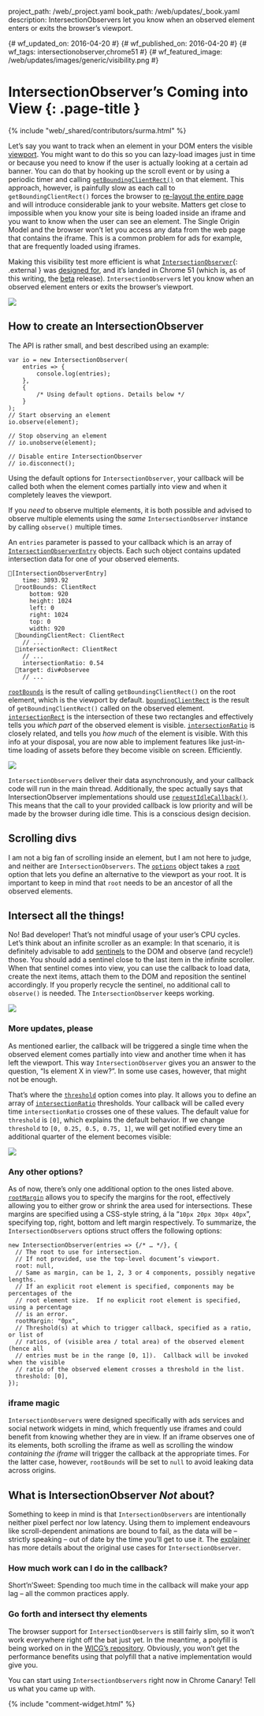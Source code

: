 project_path: /web/_project.yaml
book_path: /web/updates/_book.yaml
description: IntersectionObservers let you know when an observed element enters or exits the browser’s viewport.

{# wf_updated_on: 2016-04-20 #}
{# wf_published_on: 2016-04-20 #}
{# wf_tags: intersectionobserver,chrome51 #}
{# wf_featured_image: /web/updates/images/generic/visibility.png #}

# IntersectionObserver’s Coming into View {: .page-title }

{% include "web/_shared/contributors/surma.html" %}

Let’s say you want to track when an element in your DOM enters the visible
[viewport](https://en.wikipedia.org/wiki/Viewport). You might want to do this so
you can lazy-load images just in time or because you need to know if the user is
actually looking at a certain ad banner. You can do that by hooking up the
scroll event or by using a periodic timer and calling
[`getBoundingClientRect()`](https://developer.mozilla.org/en-US/docs/Web/API/Element/getBoundingClientRect) 
on that element. This approach, however, is painfully slow as each call to
`getBoundingClientRect()` forces the browser to
[re-layout the entire page](https://gist.github.com/paulirish/5d52fb081b3570c81e3a)
and will introduce considerable jank to your website. Matters get close to
impossible when you know your site is being loaded inside an iframe and you
want to know when the user can see an element. The Single Origin Model and
the browser won’t let you access any data from the web page that contains the
iframe. This is a common problem for ads for example, that are frequently
loaded using iframes.

Making this visibility test more efficient is what
[`IntersectionObserver`](https://wicg.github.io/IntersectionObserver/){: .external } was
[designed for](https://github.com/WICG/IntersectionObserver/blob/gh-pages/explainer.md),
and it’s landed in Chrome 51 (which is, as of this writing, the
[beta](https://www.google.com/chrome/browser/beta.html) release).
`IntersectionObserver`s let you know when an observed element enters or
exits the browser’s viewport.

<img src="/web/updates/images/2016/04/intersectionobserver/iframe.gif">

## How to create an IntersectionObserver

The API is rather small, and best described using an example:


    var io = new IntersectionObserver(
    	entries => {
    		console.log(entries);
    	},
    	{
    		/* Using default options. Details below */
    	}
    );
    // Start observing an element
    io.observe(element);
    
    // Stop observing an element
    // io.unobserve(element);
    
    // Disable entire IntersectionObserver
    // io.disconnect();
    


Using the default options for `IntersectionObserver`, your callback will be
called both when the element comes partially into view and when it completely
leaves the viewport.

If you *need* to observe multiple elements, it is both possible and advised
to observe multiple elements using the *same* `IntersectionObserver` instance
by calling `observe()` multiple times.


An `entries` parameter is passed to your callback which is an array of
[`IntersectionObserverEntry`](https://wicg.github.io/IntersectionObserver/#intersection-observer-entry)
objects. Each such object contains updated intersection data for one of your
observed elements. 


    🔽[IntersectionObserverEntry]
        time: 3893.92
      🔽rootBounds: ClientRect
          bottom: 920
          height: 1024
          left: 0
          right: 1024
          top: 0
          width: 920
      🔽boundingClientRect: ClientRect
        // ...
      🔽intersectionRect: ClientRect
        // ...
        intersectionRatio: 0.54
      🔽target: div#observee
        // ...


[`rootBounds`](https://wicg.github.io/IntersectionObserver/#dom-intersectionobserverentry-rootbounds)
is the result of calling `getBoundingClientRect()` on the root element, which
is the viewport by default.
[`boundingClientRect`](https://wicg.github.io/IntersectionObserver/#dom-intersectionobserverentry-boundingclientrect)
is the result of `getBoundingClientRect()` called on the observed element.
[`intersectionRect`](https://wicg.github.io/IntersectionObserver/#dom-intersectionobserverentry-intersectionrect)
is the intersection of these two rectangles and effectively tells you
*which part* of the observed element is visible.
[`intersectionRatio`](https://wicg.github.io/IntersectionObserver/#dom-intersectionobserverentry-intersectionratio)
is closely related, and tells you *how much* of the element is visible. With
this info at your disposal, you are now able to implement features like
just-in-time loading of assets before they become visible on screen.
Efficiently.

<img src="/web/updates/images/2016/04/intersectionobserver/intersectratio.png">

`IntersectionObservers` deliver their data asynchronously, and your callback
code will run in the main thread. Additionally, the spec actually says that
IntersectionObserver implementations should use
[`requestIdleCallback()`](https://wicg.github.io/IntersectionObserver/#queue-intersection-observer-task).
This means that the call to your provided callback is low priority and will
be made by the browser during idle time. This is a conscious design decision.

## Scrolling divs

I am not a big fan of scrolling inside an element, but I am not here to judge,
and neither are `IntersectionObservers`. The 
[`options`](https://wicg.github.io/IntersectionObserver/#dictdef-intersectionobserverinit)
object takes a [`root`](https://wicg.github.io/IntersectionObserver/#dom-intersectionobserverinit-root)
option that lets you define an alternative to the viewport as your root. It is
important to keep in mind that `root` needs to be an ancestor of all the
observed elements.

## Intersect all the things!

No! Bad developer! That’s not mindful usage of your user’s CPU cycles. Let’s
think about an infinite scroller as an example: In that scenario, it is
definitely advisable to add [sentinels](https://en.wikipedia.org/wiki/Sentinel_value)
to the DOM and observe (and recycle!) those. You should add a sentinel close
to the last item in the infinite scroller. When that sentinel comes into view,
you can use the callback to load data, create the next items, attach them to
the DOM and reposition the sentinel accordingly. If you properly recycle the
sentinel, no additional call to `observe()` is needed. The
`IntersectionObserver` keeps working.

<img src="/web/updates/images/2016/04/intersectionobserver/infinitescroller.png">

### More updates, please

As mentioned earlier, the callback will be triggered a single time when the
observed element comes partially into view and another time when it has left
the viewport. This way `IntersectionObserver` gives you an answer to the
question, “Is element X in view?”. In some use cases, however, that might
not be enough.

That’s where the [`threshold`](https://wicg.github.io/IntersectionObserver/#dom-intersectionobserverinit-threshold)
option comes into play. It allows you to define an array of
[`intersectionRatio`](https://wicg.github.io/IntersectionObserver/#dom-intersectionobserverentry-intersectionratio)
thresholds. Your callback will be called every time `intersectionRatio`
crosses one of these values. The default value for `threshold` is `[0]`,
which explains the default behavior. If we change `threshold` to
`[0, 0.25, 0.5, 0.75, 1]`, we will get notified every time an additional
quarter of the element becomes visible:

<img src="/web/updates/images/2016/04/intersectionobserver/threshold.gif">

### Any other options?

As of now, there’s only one additional option to the ones listed above.
[`rootMargin`](https://wicg.github.io/IntersectionObserver/#dom-intersectionobserverinit-rootmargin)
allows you to specify the margins for the root, effectively allowing you to
either grow or shrink the area used for intersections. These margins are
specified using a CSS-style string, á la “`10px 20px 30px 40px`”, specifying
top, right, bottom and left margin respectively. To summarize, the
`IntersectionObservers` options struct offers the following options:


    new IntersectionObserver(entries => {/* … */}, {
      // The root to use for intersection.
      // If not provided, use the top-level document’s viewport.
      root: null,
      // Same as margin, can be 1, 2, 3 or 4 components, possibly negative lengths.  
      // If an explicit root element is specified, components may be percentages of the
      // root element size.  If no explicit root element is specified, using a percentage
      // is an error.
      rootMargin: "0px",
      // Threshold(s) at which to trigger callback, specified as a ratio, or list of
      // ratios, of (visible area / total area) of the observed element (hence all
      // entries must be in the range [0, 1]).  Callback will be invoked when the visible
      // ratio of the observed element crosses a threshold in the list.
      threshold: [0],
    });
    

### iframe magic

`IntersectionObservers` were designed specifically with ads services and
social network widgets in mind, which frequently use iframes and could
benefit from knowing whether they are in view. If an iframe observes one of
its elements, both scrolling the iframe as well as scrolling the window
*containing the iframe* will trigger the callback at the appropriate times.
For the latter case, however, `rootBounds` will be set to `null` to avoid
leaking data across origins.

## What is IntersectionObserver *Not* about?

Something to keep in mind is that `IntersectionObservers` are intentionally
neither pixel perfect nor low latency. Using them to implement endeavours
like scroll-dependent animations are bound to fail, as the data will be
– strictly speaking – out of date by the time you’ll get to use it.
The [explainer](https://github.com/WICG/IntersectionObserver/blob/gh-pages/explainer.md)
has more details about the original use cases for `IntersectionObserver`.

### How much work can I do in the callback?

Short’n’Sweet: Spending too much time in the callback will make your app lag –
all the common practices apply.

### Go forth and intersect thy elements

The browser support for `IntersectionObservers` is still fairly slim, so it
won’t work everywhere right off the bat just yet. In the meantime, a polyfill
is being worked on in the [WICG’s repository](https://github.com/WICG/IntersectionObserver).
Obviously, you won’t get the performance benefits using that polyfill that a
native implementation would give you.

You can start using `IntersectionObservers` right now in Chrome Canary! Tell
us what you came up with.


{% include "comment-widget.html" %}

